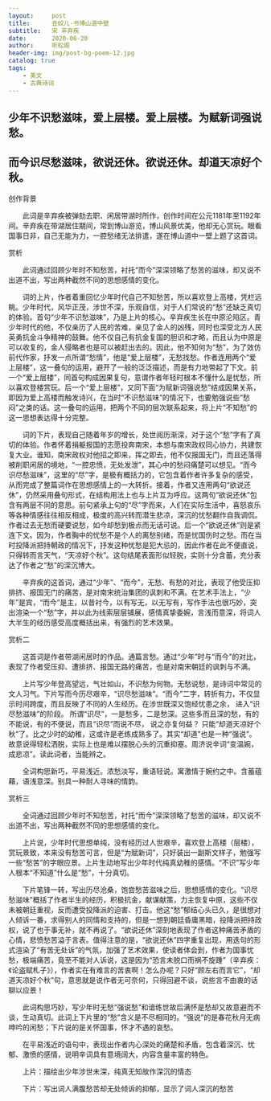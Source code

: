 ```yaml
---
layout:     post
title:      丑奴儿·书博山道中壁
subtitle:   宋 辛弃疾
date:       2020-06-20
author:     听松阁
header-img: img/post-bg-poem-12.jpg
catalog: true
tags:
    - 美文
    - 古典诗词
---
```



## 少年不识愁滋味，爱上层楼。爱上层楼。为赋新词强说愁。 
## 而今识尽愁滋味，欲说还休。欲说还休。却道天凉好个秋。



创作背景

　　此词是辛弃疾被弹劾去职、闲居带湖时所作，创作时间在公元1181年至1192年间。辛弃疾在带湖居住期间，常到博山游览，博山风景优美，他却无心赏玩。眼看国事日非，自己无能为力，一腔愁绪无法排遣，遂在博山道中一壁上题了这首词。





赏析

　　此词通过回顾少年时不知愁苦，衬托“而今”深深领略了愁苦的滋味，却又说不出道不出，写出两种截然不同的思想感情的变化。

　　词的上片，作者着重回忆少年时代自己不知愁苦，所以喜欢登上高楼，凭栏远眺。少年时代，风华正茂，涉世不深，乐观自信，对于人们常说的“愁”还缺乏真切的体验。首句“少年不识愁滋味”，乃是上片的核心。辛弃疾生长在中原沦陷区。青少年时代的他，不仅亲历了人民的苦难，亲见了金人的凶残，同时也深受北方人民英勇抗金斗争精神的鼓舞。他不仅自己有抗金复国的胆识和才略，而且认为中原是可以收复的，金人侵略者也是可以被赶出去的。因此，他不知何为“愁”，为了效仿前代作家，抒发一点所谓“愁情”，他是“爱上层楼”，无愁找愁。作者连用两个“爱上层楼”，这一叠句的运用，避开了一般的泛泛描述，而是有力地带起了下文。前一个“爱上层楼”，同首句构成因果复句，意谓作者年轻时根本不懂什么是忧愁，所以喜欢登楼赏玩。后一个“爱上层楼”，又同下面“为赋新词强说愁”结成因果关系，即因为爱上高楼而触发诗兴，在当时“不识愁滋味”的情况下，也要勉强说些“愁闷”之类的话。这一叠句的运用，把两个不同的层次联系起来，将上片“不知愁”的这一思想表达得十分完整。

　　词的下片，表现自己随着年岁的增长，处世阅历渐深，对于这个“愁”字有了真切的体验。作者怀着捐躯报国的志愿投奔南宋，本想与南宋政权同心协力，共建恢复大业。谁知，南宋政权对他招之即来，挥之即去，他不仅报国无门，而且还落得被削职闲居的境地，“一腔忠愤，无处发泄”，其心中的愁闷痛楚可以想见。“而今识尽愁滋味”，这里的“尽”字，是极有概括力的，它包含着作者许多复杂的感受，从而完成了整篇词作在思想感情上的一大转折。接着，作者又连用两句“欲说还休”，仍然采用叠句形式，在结构用法上也与上片互为呼应。这两句“欲说还休”包含有两层不同的意思。前句紧承上句的“尽”字而来，人们在实际生活中，喜怒哀乐等各种情感往往相反相成，极度的高兴转而潜生悲凉，深沉的忧愁翻作自我调侃。作者过去无愁而硬要说愁，如今却愁到极点而无话可说。后一个“欲说还休”则是紧连下文。因为，作者胸中的忧愁不是个人的离愁别绪，而是忧国伤时之愁。而在当时投降派把持朝政的情况下，抒发这种忧愁是犯大忌的，因此作者在此不便直说，只得转而言天气，“天凉好个秋”。这句结尾表面形似轻脱，实则十分含蓄，充分表达了作者之“愁”的深沉博大。

　　辛弃疾的这首词，通过“少年”、“而今”，无愁、有愁的对比，表现了他受压抑排挤、报国无门的痛苦，是对南宋统治集团的讽刺和不满。在艺术手法上，“少年”是宾，“而今”是主，以昔衬今，以有写无，以无写有，写作手法也很巧妙，突出渲染一个“愁”字，并以此为线索层层铺展，感情真挚委婉，言浅而意深，将词人大半生的经历感受高度概括出来，有强烈的艺术效果。





赏析二

　　这首词是作者带湖闲居时的作品。通篇言愁。通过“少年”时与“而今”的对比，表现了作者受压抑、遭排挤、报国无路的痛苦，也是对南宋朝廷的讽刺与不满。

　　上片写少年登高望远，气壮如山，不识愁为何物。无愁说愁，是诗词中常见的文人习气。下片写而今历尽艰辛，“识尽愁滋味”。“而今”二字，转折有力，不仅显示时间跨度，而且反映了不同的人生经历。在涉世既深又饱经忧患之余， 进入“识尽愁滋味”的阶段。 所谓“识尽”，一是愁多，二是愁深。这些多而且深的愁，有的不能说，有的不便说，而且“识尽”而说不尽， 说之亦复何益？ 只能“却道天凉好个秋”了。比之少时的幼稚，这或许是老练成熟多了。其实“却道”也是一种“强说”。故意说得轻松洒脱，实际上也是难以摆脱心头的沉重抑塞。周济说辛词“变温婉，成悲凉”。读此词者，当能辨之。

　　全词构思新巧，平易浅近。浓愁淡写，重语轻说。寓激情于婉约之中。含蓄蕴藉，语浅意深。别具一种耐人寻味的情韵。





赏析三

　　全词通过回顾少年时不知愁苦，衬托“而今”深深领略了愁苦的滋味，却又说不出道不出，写出两种截然不同的思想感情的变化。

　　上片说，少年时代思想单纯，没有经历过人世艰辛，喜欢登上高楼（层楼），赏玩景致，本来没有愁苦可言，但是“为赋新词”，只好装出一副斯文样子，勉强写一些“愁苦”的字眼应景。上片生动地写出少年时代纯真幼稚的感情。“不识”写少年人根本“不知道”什么是“愁”，十分真切。

　　下片笔锋一转，写出历尽沧桑，饱尝愁苦滋味之后，思想感情的变化。“识尽愁滋味”概括了作者半生的经历，积极抗金，献谋献策，力主恢复中原，这些不仅未被朝廷重视，反而遭受投降派的迫害、打击。他这“愁”郁结心头已久，是很想对人倾诉一番，求得别人的同情和支持的，但是一想到朝廷昏庸黑暗，投降派把持政权，说了也于事无补，就不再说了。“欲说还休”深刻地表现了作者这种痛苦矛盾的心情，悲愤愁苦溢于言表。值得注意的是，“欲说还休”四字重复出现，用迭句的形式渲染了“有苦无处诉”的气氛，加强了艺术效果，使读者体会到，作者为国事忧愁，极端痛苦，竟至不能对人诉说，这是因为“恐言未脱口而祸不旋踵”（辛弃疾：《论盗赋札子》），作者实在有难言的苦衷啊！怎么办呢？只好“顾左右而言它”，“却道天凉好个秋”句，意思就是说作者无可奈何，只得回避不谈，说些言不由衷的话聊以应景！

　　此词构思巧妙，写少年时无愁“强说愁”和谙练世故后满怀是愁却又故意避而不谈，生动真切。此词上下片里的“愁”含义是不尽相同的。“强说”的是春花秋月无病呻吟的闲愁；下片说的是关怀国事，怀才不遇的哀愁。

　　在平易浅近的语句中，表现出作者内心深处的痛楚和矛盾，包含着深沉、忧郁、激愤的感情，说明辛词具有意境阔大，内容含量丰富的特色。

　　上片：描绘出少年涉世未深，纯真无知故作深沉的情态

　　下片：写出词人满腹愁苦却无处倾诉的抑郁，显示了词人深沉的愁苦
